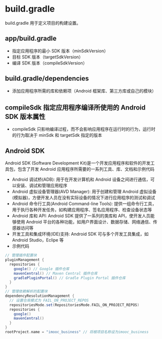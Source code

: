 # build.gradle

build.gradle 用于定义项目的构建设置。

## app/build.gradle

- 指定应用程序的最小 SDK 版本（minSdkVersion）
- 目标 SDK 版本（targetSdkVersion）
- 编译 SDK 版本（compileSdkVersion）

## build.gradle/dependencies

- 添加应用程序所需的库和依赖项（Android 框架库、第三方库或自己的模块）

## compileSdk 指定应用程序编译所使用的 Android SDK 版本属性

- compileSdk 只影响编译过程，而不会影响应用程序在运行时的行为，运行时的行为取决于 minSdk 和 targetSdk 指定的版本

## Android SDK

Android SDK (Software Development Kit)是一个开发应用程序和软件的开发工具包，包含了开发 Android 应用程序所需要的一系列工具、库、文档和示例代码

- Android 调试桥(ADB): 用于在开发计算机和 Android 设备之间进行通信，可以安装、调试和管理应用程序
- Android 虚拟设备管理器(AVD Manager): 用于创建和管理 Android 虚拟设备(模拟器)，方便开发人员在没有实际设备的情况下进行应用程序的测试和调试
- Android 命令行工具(Android Command-line Tools): 提供一组命令行工具，用于执行各种开发任务，如构建应用程序、签名应用程序、检查设备状态等
- Android 库和 API: Android SDK 提供了一系列的类库和 API，使开发人员能够使用 Android 平台的各种功能，如用户界面设计、数据存储、网络通信、传感器访问等
- 开发工具和集成环境(IDE)支持: Android SDK 可与多个开发工具集成，如 Android Studio，Eclipe 等
- 示例代码

```groovy
// 管理插件配置块
pluginManagement {
  repositories {
    google() // Google 插件仓库
    mavenCentral() // Maven Central 插件仓库
    gradlePluginPortal() // Gradle Plugin Portal 插件仓库
  }
}
// 管理依赖解析的配置块
dependencyResolutionManagement {
  // 设置仓库模式为 FAIL_ON_PROJECT_REPOS
  repositoriesMode.set(RepositoriesMode.FAIL_ON_PROJECT_REPOS)
  repositories {
    google()
    mavenCentral()
  }
}
rootProject.name = "imooc_business" // 将根项目名称设为imooc_business
```
